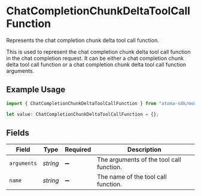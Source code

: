 # ChatCompletionChunkDeltaToolCallFunction

Represents the chat completion chunk delta tool call function.

This is used to represent the chat completion chunk delta tool call function in the chat completion request.
It can be either a chat completion chunk delta tool call function or a chat completion chunk delta tool call function arguments.

## Example Usage

```typescript
import { ChatCompletionChunkDeltaToolCallFunction } from "atoma-sdk/models/components";

let value: ChatCompletionChunkDeltaToolCallFunction = {};
```

## Fields

| Field                                    | Type                                     | Required                                 | Description                              |
| ---------------------------------------- | ---------------------------------------- | ---------------------------------------- | ---------------------------------------- |
| `arguments`                              | *string*                                 | :heavy_minus_sign:                       | The arguments of the tool call function. |
| `name`                                   | *string*                                 | :heavy_minus_sign:                       | The name of the tool call function.      |